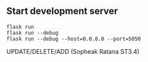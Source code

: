## Start development server

```
flask run
flask run --debug
flask run --debug --host=0.0.0.0 --port=5050
```
UPDATE/DELETE/ADD (Sopheak Ratana ST3.4)
